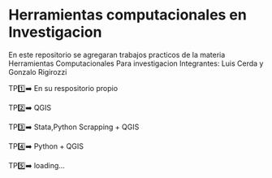 # Herramientas computacionales en Investigacion
En este repositorio se agregaran trabajos practicos de la materia Herramientas Computacionales Para investigacion
Integrantes: Luis Cerda y Gonzalo Rigirozzi

TP:one::arrow_right: En su respositorio propio

TP:two::arrow_right: QGIS

TP:three::arrow_right: Stata,Python Scrapping + QGIS

TP:four::arrow_right: Python + QGIS

TP:five::arrow_right: loading...
